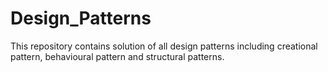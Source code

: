 # Design_Patterns
This repository contains solution of all design patterns including creational pattern, behavioural pattern and structural patterns.  
